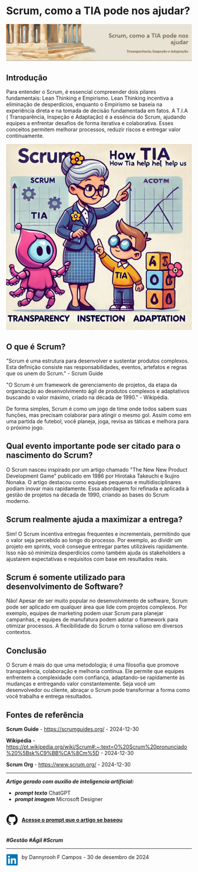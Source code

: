 # Scrum, como a TIA pode nos ajudar?

![Scrum](images/header.jpeg)

## Introdução

Para entender o Scrum, é essencial compreender dois pilares fundamentais: Lean Thinking e Empirismo. Lean Thinking incentiva a eliminação de desperdícios, enquanto o Empirismo se baseia na experiência direta e na tomada de decisão fundamentada em fatos. A T.I.A ( Transparência, Inspeção e Adaptação) é a essência do Scrum, ajudando equipes a enfrentar desafios de forma iterativa e colaborativa. Esses conceitos permitem melhorar processos, reduzir riscos e entregar valor continuamente.


![Scrum](images/tia-1.jpeg)


## O que é Scrum?

"Scrum é uma estrutura para desenvolver e sustentar produtos complexos. Esta definição consiste nas responsabilidades, eventos, artefatos e regras que os unem do Scrum." - Scrum Guide

"O Scrum é um framework de gerenciamento de projetos, da etapa da organização ao desenvolvimento ágil de produtos complexos e adaptativos buscando o valor máximo, criado na década de 1990." - Wikipédia.

De forma simples, Scrum é como um jogo de time onde todos sabem suas funções, mas precisam colaborar para atingir o mesmo gol. Assim como em uma partida de futebol, você planeja, joga, revisa as táticas e melhora para o próximo jogo.



## Qual evento importante pode ser citado para o nascimento do Scrum?

O Scrum nasceu inspirado por um artigo chamado "The New New Product Development Game" publicado em 1986 por Hirotaka Takeuchi e Ikujiro Nonaka. O artigo destacou como equipes pequenas e multidisciplinares podiam inovar mais rapidamente. Essa abordagem foi refinada e aplicada à gestão de projetos na década de 1990, criando as bases do Scrum moderno.

## Scrum realmente ajuda a maximizar a entrega?

Sim! O Scrum incentiva entregas frequentes e incrementais, permitindo que o valor seja percebido ao longo do processo. Por exemplo, ao dividir um projeto em sprints, você consegue entregar partes utilizáveis rapidamente. Isso não só minimiza desperdícios como também ajuda os stakeholders a ajustarem expectativas e requisitos com base em resultados reais.

## Scrum é somente utilizado para desenvolvimento de Software?

Não! Apesar de ser muito popular no desenvolvimento de software, Scrum pode ser aplicado em qualquer área que lide com projetos complexos. Por exemplo, equipes de marketing podem usar Scrum para planejar campanhas, e equipes de manufatura podem adotar o framework para otimizar processos. A flexibilidade do Scrum o torna valioso em diversos contextos.

## Conclusão

O Scrum é mais do que uma metodologia; é uma filosofia que promove transparência, colaboração e melhoria contínua. Ele permite que equipes enfrentem a complexidade com confiança, adaptando-se rapidamente às mudanças e entregando valor constantemente. Seja você um desenvolvedor ou cliente, abraçar o Scrum pode transformar a forma como você trabalha e entrega resultados.

## Fontes de referência
 
**Scrum Guide** - https://scrumguides.org/ - 2024-12-30

**Wikipédia** - https://pt.wikipedia.org/wiki/Scrum#:~:text=O%20Scrum%20pronunciado%20%5Bsk%C9%BB%CA%8Cm%5D - 2024-12-30

**Scrum Org** - https://www.scrum.org/ - 2024-12-30

---

***Artigo gerado com auxilio de inteligencia artificial:*** 
* ***prompt texto*** ChatGPT
* ***prompt imagem*** Microsoft Designer

<br>

<div style="display: flex; align-items: flex-start;">
    <a href="https://github.com/dannyrooh/articles/blob/main/scrum-tia/README.md" style="display: flex; align-items: center;">
        <img src="https://github.com/devicons/devicon/raw/master/icons/github/github-original.svg" width="32" height="32" alt="GitHub Original Icon">
        <span style="margin-left: 10px;"><strong>Acesse o prompt que o artigo se baseou</strong></span>
    </a>
</div>
</div>

<br>

***#Gestão #Ágil #Scrum***

---

<div style="display: flex; align-items: flex-start;">
   <a href="https://www.linkedin.com/in/dannyrooh-fernandes-de-campos-1446a019/">
      <img src="https://github.com/devicons/devicon/raw/master/icons/linkedin/linkedin-original.svg" width="32" height="32" alt="LinkedIn Icon">
   </a>
   <span style="margin-left: 10px;">by Dannyrooh F Campos -  30 de desembro de 2024</span>
</div>

<br>
